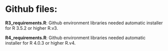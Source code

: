 # Github files:

**R3_requirements.R**: Github environment libraries needed automatic installer for R 3.5.2 or higher R.v3.

**R4_requirements.R**: Github environment libraries needed automatic installer for R 4.0.3 or higher R.v4.






